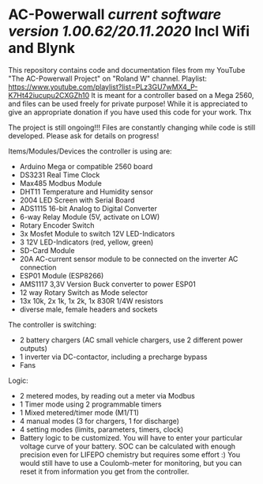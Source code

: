 # AC-Powerwall *current software version 1.00.62/20.11.2020* Incl Wifi and Blynk

This repository contains code and documentation files from my YouTube "The AC-Powerwall Project" on "Roland W" channel.
Playlist: https://www.youtube.com/playlist?list=PLz3GU7wMX4_P-K7Ht42iucupu2CXGZh10
It is meant for a controller based on a Mega 2560, and files can be used freely for private purpose!
While it is appreciated to give an appropriate donation if you have used this code for your work. Thx

The project is still ongoing!!! Files are constantly changing while code is still developed. Please ask for details on progress!

Items/Modules/Devices the controller is using are:
- Arduino Mega or compatible 2560 board
- DS3231 Real Time Clock
- Max485 Modbus Module
- DHT11 Temperature and Humidity sensor
- 2004 LED Screen with Serial Board
- ADS1115 16-bit Analog to Digital Converter
- 6-way Relay Module (5V, activate on LOW)
- Rotary Encoder Switch
- 3x Mosfet Module to switch 12V LED-Indicators
- 3 12V LED-Indicators (red, yellow, green)
- SD-Card Module
- 20A AC-current sensor module to be connected on the inverter AC connection
- ESP01 Module (ESP8266)
- AMS1117 3,3V Version Buck converter to power ESP01
- 12 way Rotary Switch as Mode selector
- 13x 10k, 2x 1k, 1x 2k, 1x 830R 1/4W resistors
- diverse male, female headers and sockets

The controller is switching:
- 2 battery chargers (AC small vehicle chargers, use 2 different power outputs)
- 1 inverter via DC-contactor, including a precharge bypass
- Fans

Logic:
- 2 metered modes, by reading out a meter via Modbus
- 1 Timer mode using 2 programmable timers
- 1 Mixed metered/timer mode (M1/T1)
- 4 manual modes (3 for chargers, 1 for discharge)
- 4 setting modes (limits, parameters, timers, clock)
- Battery logic to be customized. You will have to enter your particular voltage curve of your battery. SOC can be 
  calculated with enough precision even for LIFEPO chemistry but requires some effort :) You would still have to use a
  Coulomb-meter for monitoring, but you can reset it from information you get from the controller.

